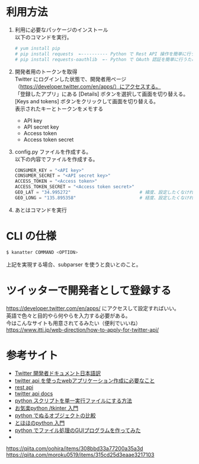 # 利用方法

1. 利用に必要なパッケージのインストール  
    以下のコマンドを実行。
    ```sh
    # yum install pip
    # pip install requests  ←---------- Python で Rest API 操作を簡単に行うためのライブラリ
    # pip install requests-oauthlib  ←- Python で OAuth 認証を簡単に行うためのライブラリ
    ```

2. 開発者用のトークンを取得  
    Twitter にログインした状態で、開発者用ページ（https://developer.twitter.com/en/apps/）にアクセスする。  
    「登録したアプリ」にある [Details] ボタンを選択して画面を切り替える。  
    [Keys and tokens] ボタンをクリックして画面を切り替える。  
    表示されたキーとトークンをメモする
    - API key
    - API secret key
    - Access token
    - Access token secret

3. config.py ファイルを作成する。  
    以下の内容でファイルを作成する。
    ```python
    CONSUMER_KEY = "<API key>"
    CONSUMER_SECRET = "<API secret key>"
    ACCESS_TOKEN = "<Access token>"
    ACCESS_TOKEN_SECRET = "<Access token secret>"
    GEO_LAT = "34.995272"                          # 緯度、設定したくなければ "" でおｋ
    GEO_LONG = "135.895358"                        # 経度、設定したくなければ "" でおｋ
    ```

4. あとはコマンドを実行


# CLI の仕様
```py
$ kanatter COMMAND <OPTION>
```
上記を実現する場合、subparser を使うと良いとのこと。


# ツイッターで開発者として登録する
https://developer.twitter.com/en/apps/ にアクセスして設定すればいい。  
英語で色々と目的やら何やらを入力する必要がある。  
今はこんなサイトも用意されてるみたい（便利でいいね）  
https://www.itti.jp/web-direction/how-to-apply-for-twitter-api/








# 参考サイト
- [Twitter 開発者ドキュメント日本語訳](http://westplain.sakuraweb.com/translate/twitter/Documentation/REST-APIs/Public-API/GET-trends-closest.cgi)
- [twitter api を使ったwebアプリケーション作成に必要なこと](https://belltzel.dev/twitter-api-prepare-for-application-creation/)
- [rest api](https://syncer.jp/Web/API/Twitter/REST_API/GET/statuses/user_timeline/)
- [twitter api docs](https://developer.twitter.com/en/docs)
- [python スクリプトを単一実行ファイルにする方法](https://qiita.com/hirohiro77/items/466e411fa41f144c8b2a)
- [お気楽python /tkinter 入門](http://www.nct9.ne.jp/m_hiroi/light/pytk05.html)
- [python でぬるオブジェクトの比較](https://qiita.com/tortuepin/items/44fdb63cc82dfd260575)
- [とほほのpython 入門](http://www.tohoho-web.com/python/function.html)
- [python でファイル処理のGUIプログラムを作ってみた](https://qiita.com/chanmaru/items/8e5ebf7d8b0b21c8fd3a)
- [](https://qiita.com/bakira/items/00743d10ec42993f85eb)



https://qiita.com/oohira/items/308bbd33a77200a35a3d
https://qiita.com/moroku0519/items/315cd25d3eaae3217103

